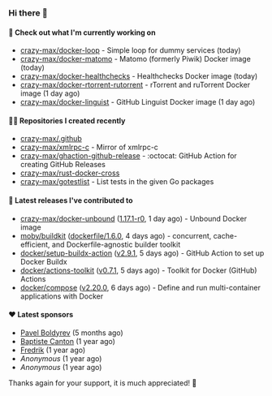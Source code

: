 ### Hi there 👋

#### 👷 Check out what I'm currently working on

- [crazy-max/docker-loop](https://github.com/crazy-max/docker-loop) - Simple loop for dummy services (today)
- [crazy-max/docker-matomo](https://github.com/crazy-max/docker-matomo) - Matomo (formerly Piwik) Docker image (today)
- [crazy-max/docker-healthchecks](https://github.com/crazy-max/docker-healthchecks) - Healthchecks Docker image (today)
- [crazy-max/docker-rtorrent-rutorrent](https://github.com/crazy-max/docker-rtorrent-rutorrent) - rTorrent and ruTorrent Docker image (1 day ago)
- [crazy-max/docker-linguist](https://github.com/crazy-max/docker-linguist) - GitHub Linguist Docker image (1 day ago)

#### 👨‍💻 Repositories I created recently

- [crazy-max/.github](https://github.com/crazy-max/.github)
- [crazy-max/xmlrpc-c](https://github.com/crazy-max/xmlrpc-c) - Mirror of xmlrpc-c
- [crazy-max/ghaction-github-release](https://github.com/crazy-max/ghaction-github-release) - :octocat: GitHub Action for creating GitHub Releases
- [crazy-max/rust-docker-cross](https://github.com/crazy-max/rust-docker-cross)
- [crazy-max/gotestlist](https://github.com/crazy-max/gotestlist) - List tests in the given Go packages

#### 🚀 Latest releases I've contributed to

- [crazy-max/docker-unbound](https://github.com/crazy-max/docker-unbound) ([1.17.1-r0](https://github.com/crazy-max/docker-unbound/releases/tag/1.17.1-r0), 1 day ago) - Unbound Docker image
- [moby/buildkit](https://github.com/moby/buildkit) ([dockerfile/1.6.0](https://github.com/moby/buildkit/releases/tag/dockerfile/1.6.0), 4 days ago) - concurrent, cache-efficient, and Dockerfile-agnostic builder toolkit
- [docker/setup-buildx-action](https://github.com/docker/setup-buildx-action) ([v2.9.1](https://github.com/docker/setup-buildx-action/releases/tag/v2.9.1), 5 days ago) - GitHub Action to set up Docker Buildx
- [docker/actions-toolkit](https://github.com/docker/actions-toolkit) ([v0.7.1](https://github.com/docker/actions-toolkit/releases/tag/v0.7.1), 5 days ago) - Toolkit for Docker (GitHub) Actions
- [docker/compose](https://github.com/docker/compose) ([v2.20.0](https://github.com/docker/compose/releases/tag/v2.20.0), 6 days ago) - Define and run multi-container applications with Docker

#### ❤️ Latest sponsors
- [Pavel Boldyrev](https://github.com/bpg) (5 months ago)
- [Baptiste Canton](https://github.com/batmac) (1 year ago)
- [Fredrik](https://github.com/fredrikscode) (1 year ago)
- _Anonymous_ (1 year ago)
- _Anonymous_ (1 year ago)

Thanks again for your support, it is much appreciated! 🙏
